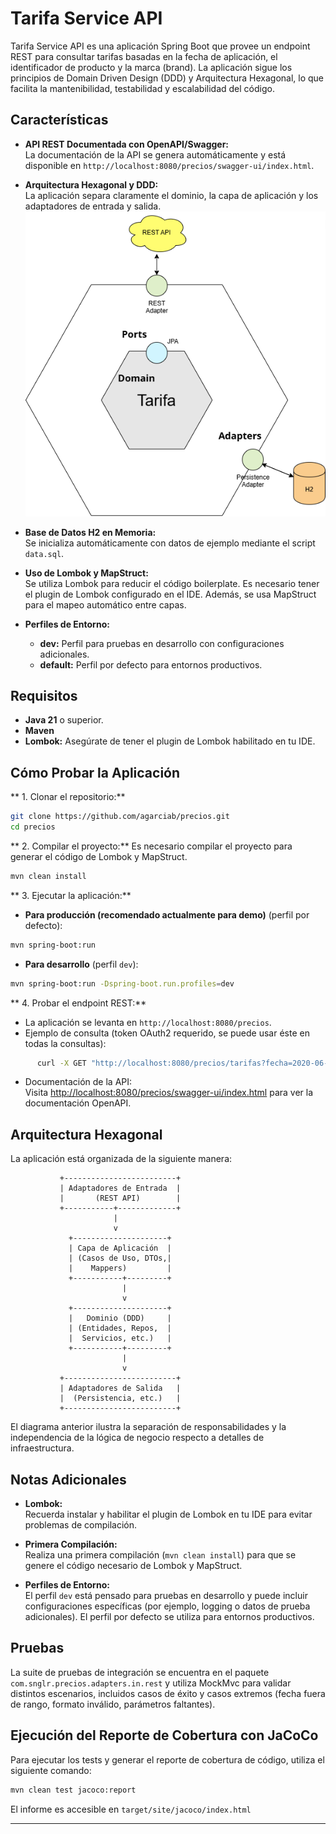 # Tarifa Service API

Tarifa Service API es una aplicación Spring Boot que provee un endpoint REST para consultar tarifas basadas en la fecha de aplicación, el identificador de producto y la marca (brand). La aplicación sigue los principios de Domain Driven Design (DDD) y Arquitectura Hexagonal, lo que facilita la mantenibilidad, testabilidad y escalabilidad del código.

## Características

- **API REST Documentada con OpenAPI/Swagger:**  
  La documentación de la API se genera automáticamente y está disponible en `http://localhost:8080/precios/swagger-ui/index.html`.

- **Arquitectura Hexagonal y DDD:**  
  La aplicación separa claramente el dominio, la capa de aplicación y los adaptadores de entrada y salida.  
  ![Arquitectura Hexagonal](docs/hexagonal-architecture.png)



- **Base de Datos H2 en Memoria:**  
  Se inicializa automáticamente con datos de ejemplo mediante el script `data.sql`.

- **Uso de Lombok y MapStruct:**  
  Se utiliza Lombok para reducir el código boilerplate. Es necesario tener el plugin de Lombok configurado en el IDE. Además, se usa MapStruct para el mapeo automático entre capas.

- **Perfiles de Entorno:**  
    - **dev:** Perfil para pruebas en desarrollo con configuraciones adicionales.
    - **default:** Perfil por defecto para entornos productivos.

## Requisitos

- **Java 21** o superior.
- **Maven**
- **Lombok:** Asegúrate de tener el plugin de Lombok habilitado en tu IDE.

## Cómo Probar la Aplicación

** 1. Clonar el repositorio:**

  ```bash
  git clone https://github.com/agarciab/precios.git
  cd precios
  ```
** 2. Compilar el proyecto:**
    Es necesario compilar el proyecto para generar el código de Lombok y MapStruct.
 
  ```bash
  mvn clean install
  ```
** 3. Ejecutar la aplicación:**

- **Para producción (recomendado actualmente para demo)** (perfil por defecto):

```bash
mvn spring-boot:run
```

- **Para desarrollo** (perfil `dev`):

```bash
mvn spring-boot:run -Dspring-boot.run.profiles=dev
```
   
** 4. Probar el endpoint REST:**

  - La aplicación se levanta en `http://localhost:8080/precios`.
  - Ejemplo de consulta (token OAuth2 requerido, se puede usar éste en todas la consultas):
    
```bash
      curl -X GET "http://localhost:8080/precios/tarifas?fecha=2020-06-14T10:00:00&producto=35455&brandId=1" -H "Authorization: Bearer eyJhbGciOiJIUzI1NiIsInR5cCI6IkpXVCJ9.eyJzdWIiOiIxMjM0NTY3ODkwIiwibmFtZSI6IkpvaG4gRG9lIiwiaWF0IjoxNzM4NTI0MjA2fQ.1d_yAXQezLvvjoJobiQBGrR3FptqZ7LX4X-pV2C1SPk"
```

   - Documentación de la API:  
      Visita [http://localhost:8080/precios/swagger-ui/index.html](http://localhost:8080/precios/swagger-ui/index.html) para ver la documentación OpenAPI.

## Arquitectura Hexagonal

La aplicación está organizada de la siguiente manera:

               +-------------------------+
               | Adaptadores de Entrada  |
               |       (REST API)        |
               +-----------+-------------+
                           |
                           v
                 +---------------------+
                 | Capa de Aplicación  |
                 | (Casos de Uso, DTOs,|
                 |    Mappers)         |
                 +-----------+---------+
                             |
                             v
                 +---------------------+
                 |   Dominio (DDD)     |
                 | (Entidades, Repos,  |
                 |  Servicios, etc.)   |
                 +-----------+---------+
                             |
                             v
               +-------------------------+
               | Adaptadores de Salida   |
               |  (Persistencia, etc.)   |
               +-------------------------+

               
El diagrama anterior ilustra la separación de responsabilidades y la independencia de la lógica de negocio respecto a detalles de infraestructura.

## Notas Adicionales

- **Lombok:**  
  Recuerda instalar y habilitar el plugin de Lombok en tu IDE para evitar problemas de compilación.

- **Primera Compilación:**  
  Realiza una primera compilación (`mvn clean install`) para que se genere el código necesario de Lombok y MapStruct.

- **Perfiles de Entorno:**  
  El perfil `dev` está pensado para pruebas en desarrollo y puede incluir configuraciones específicas (por ejemplo, logging o datos de prueba adicionales). El perfil por defecto se utiliza para entornos productivos.

## Pruebas

La suite de pruebas de integración se encuentra en el paquete `com.snglr.precios.adapters.in.rest` y utiliza MockMvc para validar distintos escenarios, incluidos casos de éxito y casos extremos (fecha fuera de rango, formato inválido, parámetros faltantes).

## Ejecución del Reporte de Cobertura con JaCoCo

Para ejecutar los tests y generar el reporte de cobertura de código, utiliza el siguiente comando:

```bash
mvn clean test jacoco:report
```

El informe es accesible en `target/site/jacoco/index.html`

---

